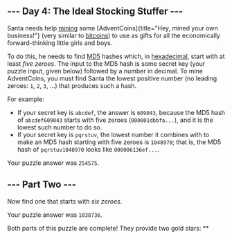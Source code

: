 
\-\-- Day 4: The Ideal Stocking Stuffer \-\--
---------------------------------------------

Santa needs help [mining](https://en.wikipedia.org/wiki/Bitcoin#Mining)
some [AdventCoins]{title="Hey, mined your own business!"} (very similar
to [bitcoins](https://en.wikipedia.org/wiki/Bitcoin)) to use as gifts
for all the economically forward-thinking little girls and boys.

To do this, he needs to find [MD5](https://en.wikipedia.org/wiki/MD5)
hashes which, in
[hexadecimal](https://en.wikipedia.org/wiki/Hexadecimal), start with at
least *five zeroes*. The input to the MD5 hash is some secret key (your
puzzle input, given below) followed by a number in decimal. To mine
AdventCoins, you must find Santa the lowest positive number (no leading
zeroes: `1`, `2`, `3`, \...) that produces such a hash.

For example:

-   If your secret key is `abcdef`, the answer is `609043`, because the
    MD5 hash of `abcdef609043` starts with five zeroes
    (`000001dbbfa...`), and it is the lowest such number to do so.
-   If your secret key is `pqrstuv`, the lowest number it combines with
    to make an MD5 hash starting with five zeroes is `1048970`; that is,
    the MD5 hash of `pqrstuv1048970` looks like `000006136ef...`.

Your puzzle answer was `254575`.

\-\-- Part Two \-\-- 
--------------------

Now find one that starts with *six zeroes*.

Your puzzle answer was `1038736`.

Both parts of this puzzle are complete! They provide two gold stars:
\*\*
